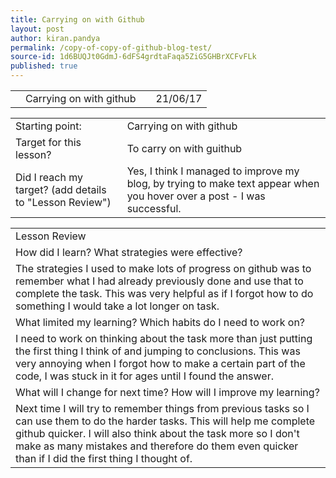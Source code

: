 ```yaml
---
title: Carrying on with Github
layout: post
author: kiran.pandya
permalink: /copy-of-copy-of-github-blog-test/
source-id: 1d6BUQJt0GdmJ-6dFS4grdtaFaqa5ZiG5GHBrXCFvFLk
published: true
---
```

<table>
  <tr>
    <td></td>
    <td>Carrying on with github</td>
    <td></td>
    <td>21/06/17</td>
  </tr>
</table>


<table>
  <tr>
    <td>Starting point:</td>
    <td>Carrying on with github</td>
  </tr>
  <tr>
    <td>Target for this lesson?</td>
    <td>To carry on with guithub</td>
  </tr>
  <tr>
    <td>Did I reach my target? 
(add details to "Lesson Review")</td>
    <td> Yes, I think I managed to improve my blog, by trying to make text appear when you hover over a post - I was successful. </td>
  </tr>
</table>


<table>
  <tr>
    <td>Lesson Review</td>
  </tr>
  <tr>
    <td>How did I learn? What strategies were effective? </td>
  </tr>
  <tr>
    <td>
The strategies I used to make lots of progress on github was to remember what I had already previously done and use that to complete the task. This was very helpful as if I forgot how to do something I would take a lot longer on task.</td>
  </tr>
  <tr>
    <td>What limited my learning? Which habits do I need to work on? </td>
  </tr>
  <tr>
    <td>
I need to work on thinking about the task more than just putting the first thing I think of and jumping to conclusions. This was very annoying when I forgot how to make a certain part of the code, I was stuck in it for ages until I found the answer.</td>
  </tr>
  <tr>
    <td>What will I change for next time? How will I improve my learning?</td>
  </tr>
  <tr>
    <td>Next time I will try to remember things from previous tasks so I can use them to do the harder tasks. This will help me complete github quicker. I will also think about the task more so I don't make as many mistakes and therefore do them even quicker than if I did the first thing I thought of.</td>
  </tr>
</table>


